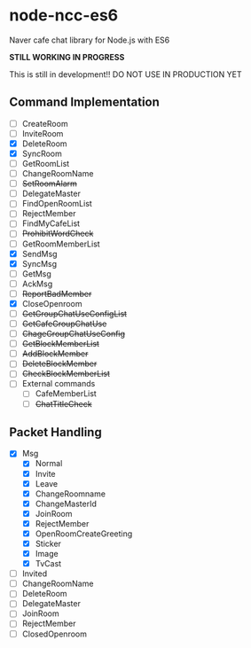 # node-ncc-es6
Naver cafe chat library for Node.js with ES6

**STILL WORKING IN PROGRESS**

This is still in development!! DO NOT USE IN PRODUCTION YET

## Command Implementation
- [ ] CreateRoom
- [ ] InviteRoom
- [x] DeleteRoom
- [x] SyncRoom
- [ ] GetRoomList
- [ ] ChangeRoomName
- [ ] ~~SetRoomAlarm~~
- [ ] DelegateMaster
- [ ] FindOpenRoomList
- [ ] RejectMember
- [ ] FindMyCafeList
- [ ] ~~ProhibitWordCheck~~
- [ ] GetRoomMemberList
- [x] SendMsg
- [x] SyncMsg
- [ ] GetMsg
- [ ] AckMsg
- [ ] ~~ReportBadMember~~
- [x] CloseOpenroom
- [ ] ~~GetGroupChatUseConfigList~~
- [ ] ~~GetCafeGroupChatUse~~
- [ ] ~~ChageGroupChatUseConfig~~
- [ ] ~~GetBlockMemberList~~
- [ ] ~~AddBlockMember~~
- [ ] ~~DeleteBlockMember~~
- [ ] ~~CheckBlockMemberList~~
- [ ] External commands
  - [ ] CafeMemberList
  - [ ] ~~ChatTitleCheck~~

## Packet Handling
- [x] Msg
  - [x] Normal
  - [x] Invite
  - [x] Leave
  - [x] ChangeRoomname
  - [x] ChangeMasterId
  - [x] JoinRoom
  - [x] RejectMember
  - [x] OpenRoomCreateGreeting
  - [x] Sticker
  - [x] Image
  - [x] TvCast
- [ ] Invited
- [ ] ChangeRoomName
- [ ] DeleteRoom
- [ ] DelegateMaster
- [ ] JoinRoom
- [ ] RejectMember
- [ ] ClosedOpenroom
